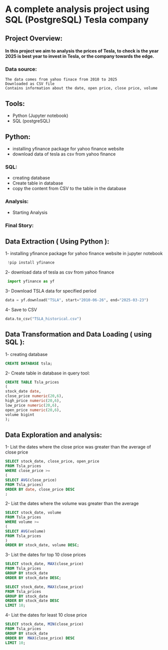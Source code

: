 # A complete analysis project using SQL (PostgreSQL) Tesla company
## Project Overview:
  #### In this project we aim to analysis the prices of Tesla, to check is the year 2025 is best year to invest in Tesla, or the company towards the edge.

### Data source:
    The data comes from yahoo finace from 2010 to 2025
    Downloaded as CSV file
    Contains information about the date, open price, close price, volume
  
## Tools:
- Python (Jupyter notebook)
- SQL (postgreSQL)
## Python:
  - installing yfinance package for yahoo finance website
  - download data of tesla as csv from yahoo finance
### SQL:
  - creating database
  - Create table in database 
  - copy the content from CSV to the table in the database
### Analysis:
  - Starting Analysis
### Final Story: 
## Data Extraction ( Using Python ):
1- installing yfinance package for yahoo finance website
in jupyter notebook
```python
 !pip install yfinance
```
2- download data of tesla as csv from yahoo finance
```python
 import yfinance as yf
```
3- Download TSLA data for  specified period
```python
data = yf.download("TSLA", start="2010-06-26", end="2025-03-23")
```
4- Save to CSV
``` python
data.to_csv("TSLA_historical.csv")
```
## Data Transformation and Data Loading ( using SQL ):
 1- creating database
 ```sql
CREATE DATABASE tsla;
```
2- Create table in database
in query tool:
```sql
CREATE TABLE Tsla_prices
(
stock_date date,
close_price numeric(20,6),
high_price numeric(20,6),
low_price numeric(20,6),
open_price numeric(20,6),
volume bigint
);
  ```
## Data Exploration and analysis:
  1- List the  dates where the close price was greater than the average of close price
  ``` sql
SELECT stock_date, close_price, open_price
FROM Tsla_prices
WHERE close_price >= 
(
SELECT AVG(close_price)
FROM Tsla_prices)
ORDER BY date, close_price DESC
;
```
  
  2- List the dates where the volume was greater than the average
```sql
SELECT stock_date, volume
FROM Tsla_prices
WHERE volume >=
(
SELECT AVG(volume)
FROM Tsla_prices
)
ORDER BY stock_date, volume DESC;
  ```
  3- List the dates for top 10 close prices
 ```sql
SELECT stock_date, MAX(close_price)
FROM Tsla_prices
GROUP BY stock_date
ORDER BY stock_date DESC;
```
``` sql
SELECT stock_date, MAX(close_price)
FROM Tsla_prices
GROUP BY stock_date
ORDER BY stock_date DESC
LIMIT 10;
```

  4- List the dates for least 10 close price
```sql
SELECT stock_date, MIN(close_price)
FROM Tsla_prices
GROUP BY stock_date
ORDER BY  MAX(close_price) DESC
LIMIT 10;
```


  
